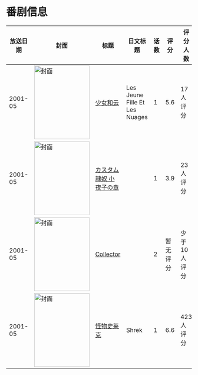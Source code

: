 # 番剧信息

|放送日期|封面|标题|日文标题|话数|评分|评分人数|
|---|---|---|---|---|---|---|
|2001-05|<img src="//lain.bgm.tv/pic/cover/c/c5/4b/6327_a14vK.jpg" alt="封面" style="width:150px;height:200px;object-fit:cover;">|[少女和云](https://bangumi.tv/subject/6327)|Les Jeune Fille Et Les Nuages|1|5.6|17人评分|
|2001-05|<img src="/img/no_icon_subject.png" alt="封面" style="width:150px;height:200px;object-fit:cover;">|[カスタム隷奴 小夜子の章](https://bangumi.tv/subject/69203)||1|3.9|23人评分|
|2001-05|<img src="/img/no_icon_subject.png" alt="封面" style="width:150px;height:200px;object-fit:cover;">|[Collector](https://bangumi.tv/subject/268875)||2|暂无评分|少于10人评分|
|2001-05|<img src="//lain.bgm.tv/pic/cover/c/5b/d9/58915_1A1O1.jpg" alt="封面" style="width:150px;height:200px;object-fit:cover;">|[怪物史莱克](https://bangumi.tv/subject/58915)|Shrek|1|6.6|423人评分|
